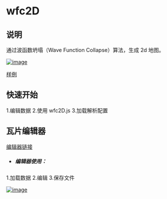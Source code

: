 # wfc2D
## 说明
通过波函数坍塌（Wave Function Collapse）算法，生成 2d 地图。

[![image](./info/cover.png)](https://anseyuyin.github.io/wfc2D/res/info)

[样例](https://anseyuyin.github.io/wfc2D/demos/2DMapExample/) 

## 快速开始
1.编辑数据
2.使用 wfc2D.js
3.加载解析配置

## 瓦片编辑器
[编辑器链接](https://anseyuyin.github.io/wfc2D/demos/2DMapEditor/)
- ##### 编辑器使用：
1.加载数据
2.编辑
3.保存文件

[![image](./info/editor_course.gif)](https://anseyuyin.github.io/wfc2D/res/info)
